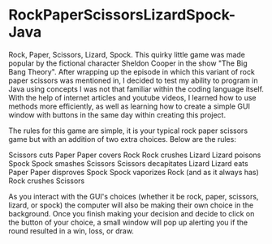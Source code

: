 # RockPaperScissorsLizardSpock-Java

Rock, Paper, Scissors, Lizard, Spock. This quirky little game was made popular by the fictional character Sheldon Cooper in the show "The Big Bang Theory".
After wrapping up the episode in which this variant of rock paper scissors was mentioned in, I decided to test my ability to program in Java using concepts 
I was not that familiar within the coding language itself. With the help of internet articles and youtube videos, I learned how to use methods more efficiently, 
as well as learning how to create a simple GUI window with buttons in the same day within creating this project.

The rules for this game are simple, it is your typical rock paper scissors game but with an addition of two extra choices.
Below are the rules:

Scissors cuts Paper
Paper covers Rock
Rock crushes Lizard
Lizard poisons Spock
Spock smashes Scissors
Scissors decapitates Lizard
Lizard eats Paper
Paper disproves Spock
Spock vaporizes Rock
(and as it always has) Rock crushes Scissors

As you interact with the GUI's choices (whether it be rock, paper, scissors, lizard, or spock) the computer will also be making their own choice in the background.
Once you finish making your decision and decide to click on the button of your choice, a small window will pop up alerting you if the round resulted in a win, loss, or draw.
